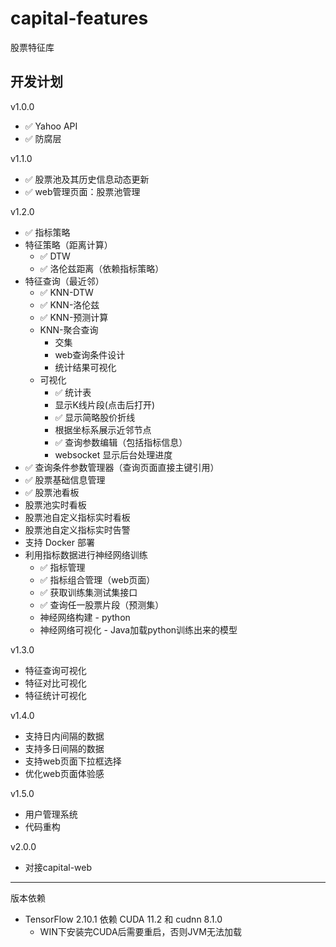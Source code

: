 # capital-features

股票特征库


## 开发计划

v1.0.0

* &#x2705; Yahoo API
* &#x2705; 防腐层

v1.1.0

* &#x2705; 股票池及其历史信息动态更新
* &#x2705; web管理页面：股票池管理

v1.2.0

* &#x2705; 指标策略
* 特征策略（距离计算）
  * &#x2705; DTW
  * &#x2705; 洛伦兹距离（依赖指标策略）
* 特征查询（最近邻）
  * &#x2705; KNN-DTW
  * &#x2705; KNN-洛伦兹
  * &#x2705; KNN-预测计算
  * KNN-聚合查询
    * 交集
    * web查询条件设计
    * 统计结果可视化
  * 可视化
    * &#x2705; 统计表
    * 显示K线片段(点击后打开)
    * &#x2705; 显示简略股价折线
    * 根据坐标系展示近邻节点
    * &#x2705; 查询参数编辑（包括指标信息）
    * websocket 显示后台处理进度
* &#x2705; 查询条件参数管理器（查询页面直接主键引用）
* &#x2705; 股票基础信息管理
* &#x2705; 股票池看板
* 股票池实时看板
* 股票池自定义指标实时看板
* 股票池自定义指标实时告警
* 支持 Docker 部署
* 利用指标数据进行神经网络训练
  * &#x2705; 指标管理
  * &#x2705; 指标组合管理（web页面）
  * &#x2705; 获取训练集测试集接口
  * &#x2705; 查询任一股票片段（预测集）
  * 神经网络构建 - python
  * 神经网络可视化 - Java加载python训练出来的模型

v1.3.0

* 特征查询可视化
* 特征对比可视化
* 特征统计可视化

v1.4.0

* 支持日内间隔的数据
* 支持多日间隔的数据
* 支持web页面下拉框选择
* 优化web页面体验感

v1.5.0

* 用户管理系统
* 代码重构

v2.0.0

* 对接capital-web

---

版本依赖
* TensorFlow 2.10.1 依赖 CUDA 11.2 和 cudnn 8.1.0
  * WIN下安装完CUDA后需要重启，否则JVM无法加载
